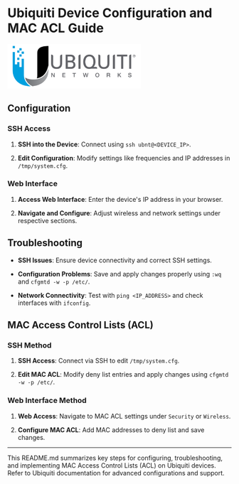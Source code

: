 # Ubiquiti Device Configuration and MAC ACL Guide

<img src="images/Ubiquiti_Logo.png" alt="Ubiquiti Logo" width="300"/>

## Configuration

### SSH Access

1. **SSH into the Device**: Connect using `ssh ubnt@<DEVICE_IP>`.

2. **Edit Configuration**: Modify settings like frequencies and IP addresses in `/tmp/system.cfg`.

### Web Interface

1. **Access Web Interface**: Enter the device's IP address in your browser.

2. **Navigate and Configure**: Adjust wireless and network settings under respective sections.

## Troubleshooting

- **SSH Issues**: Ensure device connectivity and correct SSH settings.

- **Configuration Problems**: Save and apply changes properly using `:wq` and `cfgmtd -w -p /etc/`.

- **Network Connectivity**: Test with `ping <IP_ADDRESS>` and check interfaces with `ifconfig`.

## MAC Access Control Lists (ACL)

### SSH Method

1. **SSH Access**: Connect via SSH to edit `/tmp/system.cfg`.

2. **Edit MAC ACL**: Modify deny list entries and apply changes using `cfgmtd -w -p /etc/`.

### Web Interface Method

1. **Web Access**: Navigate to MAC ACL settings under `Security` or `Wireless`.

2. **Configure MAC ACL**: Add MAC addresses to deny list and save changes.

---

This README.md summarizes key steps for configuring, troubleshooting, and implementing MAC Access Control Lists (ACL) on Ubiquiti devices. Refer to Ubiquiti documentation for advanced configurations and support.
